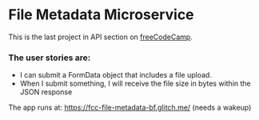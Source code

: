 # File Metadata Microservice

This is the last project in API section on [freeCodeCamp](https://www.freecodecamp.org/challenges/file-metadata-microservice).

### The user stories are:

* I can submit a FormData object that includes a file upload.
* When I submit something, I will receive the file size in bytes within the JSON response

The app runs at: https://fcc-file-metadata-bf.glitch.me/ (needs a wakeup)
